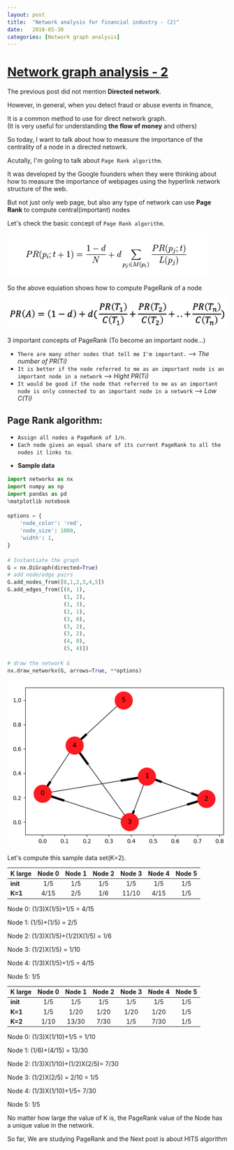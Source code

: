 ```yaml
---
layout: post
title:  "Network analysis for financial industry - (2)"
date:   2018-05-30
categories: [Network graph analysis]
---
```


# [Network graph analysis - 2](https://en.wikipedia.org/wiki/Social_network_analysis)

The previous post did not mention **Directed network**. 

However, in general, when you detect fraud or abuse events in finance, 

It is a common method to use for direct network graph.  
(It is very useful for understanding **the flow of money** and others)

So today, I want to talk about how to measure the importance of the centrality of a node in a directed netowrk. 

Acutally, I'm goiing to talk about `Page Rank algorithm`. 

It was developed by the Google founders when they were thinking about how to measure the importance of webpages using the hyperlink network structure of the web.

But not just only web page, but also any type of network can use **Page Rank** to compute central(important) nodes 

Let's check the basic concept of `Page Rank algorithm`. 

![screenshot_1](/static/img/page_rank.jpg)

So the above equiation shows how to compute PageRank of a node 

![screenshot_2](/static/img/page_rank_2.jpg)

3 important concepts of PageRank (To become an important node...)

*  `There are many other nodes that tell me I'm important.` --> _The number of PR(Ti)_
*  `It is better if the node referred to me as an important node is an important node in a network` --> _Hight PR(Ti)_
*  `It would be good if the node that referred to me as an important node is only connected to an important node in a network` --> _Low C(Ti)_

## Page Rank algorithm:

*  `Assign all nodes a PageRank of 1/n`.
*  `Each node gives an equal share of its current PageRank to all the nodes it links to`. 

+ **Sample data**

~~~python
import networkx as nx
import numpy as np
import pandas as pd
%matplotlib notebook

options = {
    'node_color': 'red',
    'node_size': 1000,
    'width': 1,
}

# Instantiate the graph
G = nx.DiGraph(directed=True)
# add node/edge pairs
G.add_nodes_from([0,1,2,3,4,5])
G.add_edges_from([(0, 1),
                  (1, 2),
                  (1, 3),
                  (2, 1),
                  (3, 0), 
                  (3, 2),
                  (3, 2),
                  (4, 0),
                  (5, 4)])

# draw the network G
nx.draw_networkx(G, arrows=True, **options)
~~~

![screenshot_3](/static/img/Digraph.jpg)

Let's compute this sample data set(K=2). 

|  <center>K large</center> |  <center>Node 0</center> |  <center>Node 1</center> |  <center>Node 2</center> |  <center>Node 3</center> |<center>Node 4</center> | <center>Node 5</center> |
|:--------|:--------:|--------:|:--------|:--------:|--------:|--------:|
|**init** | <center> 1/5 </center> | <center> 1/5 </center> |<center> 1/5 </center> | <center> 1/5 </center>  | <center> 1/5 </center> |<center> 1/5 </center> |
|**K=1** | <center> 4/15 </center> | <center> 2/5 </center> |<center> 1/6 </center> | <center> 11/10 </center>  | <center> 4/15 </center> |<center> 1/5 </center> |

Node 0:  (1/3)X(1/5)+1/5 = 4/15 

Node 1:  (1/5)+(1/5) = 2/5 

Node 2:  (1/3)X(1/5)+(1/2)X(1/5) = 1/6

Node 3:  (1/2)X(1/5) = 1/10

Node 4:  (1/3)X(1/5)+1/5 = 4/15

Node 5:   1/5


| <center>K large</center> |  <center>Node 0</center> |  <center>Node 1</center> |  <center>Node 2</center> |  <center>Node 3</center> |<center>Node 4</center> |  <center>Node 5</center> |
|:--------|:--------:|--------:|:--------|:--------:|--------:|--------:|
|**init** | <center> 1/5 </center> | <center> 1/5 </center> |<center> 1/5 </center> | <center> 1/5 </center>  | <center> 1/5 </center> |<center> 1/5 </center> |
|**K=1** | <center> 1/5 </center> | <center> 1/20 </center> |<center> 1/20 </center> | <center> 1/20 </center>  | <center> 1/20 </center> |<center> 1/5 </center> |
|**K=2** | <center> 1/10  </center> | <center> 13/30   </center> |<center> 7/30  </center> | <center> 1/5  </center>  | <center> 7/30  </center> |<center> 1/5 </center> |

Node 0:  (1/3)X(1/10)+1/5 = 1/10 

Node 1:  (1/6)+(4/15) = 13/30 

Node 2:  (1/3)X(1/10)+(1/2)X(2/5)= 7/30

Node 3:  (1/2)X(2/5) = 2/10 = 1/5

Node 4:  (1/3)X(1/10)+1/5= 7/30

Node 5:   1/5

No matter how large the value of K is, the PageRank value of the Node has a unique value in the network.

So far, We are studying PageRank and the Next post is about HITS algorithm


